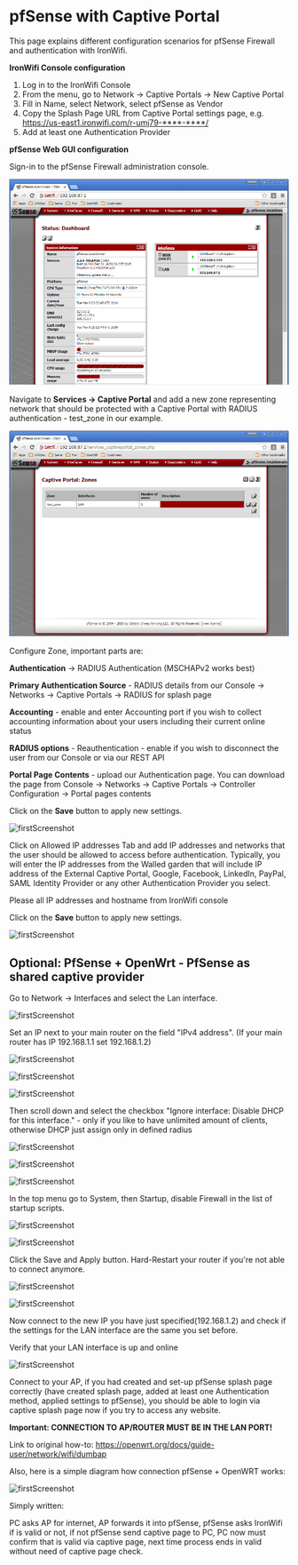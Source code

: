# pfSense with Captive Portal

This page explains different configuration scenarios for pfSense Firewall and authentication with IronWifi.

**IronWifi Console configuration**

1. Log in to the IronWifi Console
2. From the menu, go to Network -> Captive Portals -> New Captive Portal
3. Fill in Name, select Network, select pfSense as Vendor
4. Copy the Splash Page URL from Captive Portal settings page, e.g. https://us-east1.ironwifi.com/r-umj79-****-****/
5. Add at least one Authentication Provider

**pfSense Web GUI configuration**

Sign-in to the pfSense Firewall administration console.

![firstScreenshot](pfSense/pfsense1.png)

Navigate to **Services -> Captive Portal** and add a new zone representing network that should be protected with a Captive Portal with RADIUS authentication - test_zone in our example.

![firstScreenshot](pfSense/pfsense2.png)


Configure Zone, important parts are:

**Authentication** -> RADIUS Authentication (MSCHAPv2 works best)

**Primary Authentication Source** - RADIUS details from our Console -> Networks -> Captive Portals -> RADIUS for splash page

**Accounting** - enable and enter Accounting port if you wish to collect accounting information about your users including their current online status

**RADIUS options** - Reauthentication - enable if you wish to disconnect the user from our Console or via our REST API

**Portal Page Contents** - upload our Authentication page. You can download the page from Console -> Networks -> Captive Portals -> Controller Configuration -> Portal pages contents

Click on the **Save** button to apply new settings.

![firstScreenshot](https://raw.githubusercontent.com/IronWifi/docs/master/configuration-guides/pfSense/pfsense3.png)

Click on Allowed IP addresses Tab and add IP addresses and networks that the user should be allowed to access before authentication. Typically, you will enter the IP addresses from the Walled garden that will include IP address of the External Captive Portal, Google, Facebook, LinkedIn, PayPal, SAML Identity Provider or any other Authentication Provider you select.

Please all IP addresses and hostname from IronWifi console

Click on the **Save** button to apply new settings.

![firstScreenshot](https://raw.githubusercontent.com/IronWifi/docs/master/configuration-guides/pfSense/pfsense4.png)

## Optional: PfSense + OpenWrt - PfSense as shared captive provider

Go to Network → Interfaces and select the Lan interface.

![firstScreenshot](https://raw.githubusercontent.com/IronWifi/docs/master/configuration-guides/pfSense/pfsense5.png)

Set an IP next to your main router on the field "IPv4 address". (If your main router has IP 192.168.1.1 set 192.168.1.2)

![firstScreenshot](https://raw.githubusercontent.com/IronWifi/docs/master/configuration-guides/pfSense/pfsense6.png)

![firstScreenshot](https://raw.githubusercontent.com/IronWifi/docs/master/configuration-guides/pfSense/pfsense7.png)

![firstScreenshot](https://raw.githubusercontent.com/IronWifi/docs/master/configuration-guides/pfSense/pfsense8.png)

Then scroll down and select the checkbox "Ignore interface: Disable DHCP for this interface." - only if you like to have unlimited amount of clients, otherwise DHCP just assign only in defined radius

![firstScreenshot](https://raw.githubusercontent.com/IronWifi/docs/master/configuration-guides/pfSense/pfsense9.png)

![firstScreenshot](https://raw.githubusercontent.com/IronWifi/docs/master/configuration-guides/pfSense/pfsense10.png)

![firstScreenshot](https://raw.githubusercontent.com/IronWifi/docs/master/configuration-guides/pfSense/pfsense11.png)

In the top menu go to System, then Startup, disable Firewall in the list of startup scripts.

![firstScreenshot](https://raw.githubusercontent.com/IronWifi/docs/master/configuration-guides/pfSense/pfsense12.png)

![firstScreenshot](https://raw.githubusercontent.com/IronWifi/docs/master/configuration-guides/pfSense/pfsense13.png)

Click the Save and Apply button. Hard-Restart your router if you're not able to connect anymore.

![firstScreenshot](https://raw.githubusercontent.com/IronWifi/docs/master/configuration-guides/pfSense/pfsense14.png)

![firstScreenshot](https://raw.githubusercontent.com/IronWifi/docs/master/configuration-guides/pfSense/pfsense15.png)

Now connect to the new IP you have just specified(192.168.1.2) and check if the settings for the LAN interface are the same you set before.

Verify that your LAN interface is up and online

![firstScreenshot](https://raw.githubusercontent.com/IronWifi/docs/master/configuration-guides/pfSense/pfsense16.png)

Connect to your AP, if you had created and set-up pfSense splash page correctly (have created splash page, added at least one Authentication method, applied settings to pfSense), you should be able to login via captive splash page now if you try to access any website.

**Important: CONNECTION TO AP/ROUTER MUST BE IN THE LAN PORT!**

Link to original how-to: https://openwrt.org/docs/guide-user/network/wifi/dumbap

Also, here is a simple diagram how connection pfSense + OpenWRT works:

![firstScreenshot](https://raw.githubusercontent.com/IronWifi/docs/master/configuration-guides/pfSense/pfsense17.png)

Simply written:

PC asks AP for internet, AP forwards it into pfSense, pfSense asks IronWifi if is valid or not, if not pfSense send captive page to PC, PC now must confirm that is valid via captive page, next time process ends in valid without need of captive page check.





